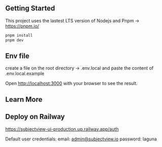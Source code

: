 ## Getting Started
This project uses the lastest LTS version of Nodejs and Pnpm -> https://pnpm.io/

```bash
pnpm install
pnpm dev
```
## Env file
create a file on the root directory -> .env.local and paste the content of .env.local.example

Open [http://localhost:3000](http://localhost:3000) with your browser to see the result.
## Learn More

## Deploy on Railway
https://subjectview-ui-production.up.railway.app/auth

Default user credentials:
email: admin@subjectview.io
password: laguna
